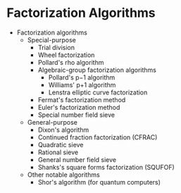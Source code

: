 # Factorization Algorithms

* Factorization algorithms
  * Special-purpose
    - Trial division
    - Wheel factorization
    - Pollard's rho algorithm
    - Algebraic-group factorization algorithms
      - Pollard's p−1 algorithm
      - Williams' p+1 algorithm
      - Lenstra elliptic curve factorization
    - Fermat's factorization method
    - Euler's factorization method
    - Special number field sieve
  * General-purpose
    - Dixon's algorithm
    - Continued fraction factorization (CFRAC)
    - Quadratic sieve
    - Rational sieve
    - General number field sieve
    - Shanks's square forms factorization (SQUFOF)
  * Other notable algorithms
    - Shor's algorithm (for quantum computers)
